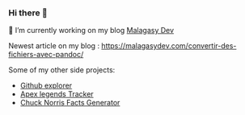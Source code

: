 ### Hi there 👋

🔭 I’m currently working on my blog [Malagasy Dev](https://malagasydev.com/)

Newest article on my blog : https://malagasydev.com/convertir-des-fichiers-avec-pandoc/

Some of my other side projects:

- [Github explorer](https://github-explorer-rho.now.sh/)
- [Apex legends Tracker](https://apex-tracker-v2.herokuapp.com/)
- [Chuck Norris Facts Generator](https://chuck-norris-joke.now.sh/)
